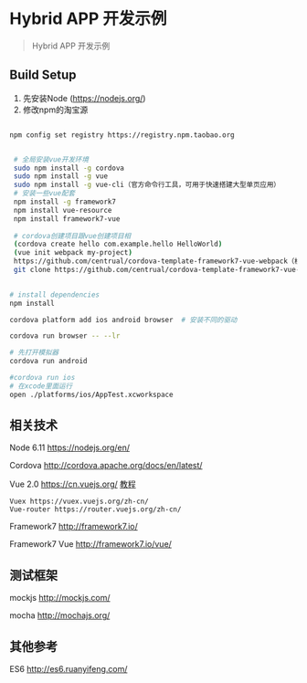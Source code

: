# Hybrid APP 开发示例

> Hybrid APP 开发示例

## Build Setup

1. 先安装Node (https://nodejs.org/)
2. 修改npm的淘宝源 

``` bash

npm config set registry https://registry.npm.taobao.org

```
``` bash

 # 全局安装vue开发环境
 sudo npm install -g cordova
 sudo npm install -g vue
 sudo npm install -g vue-cli（官方命令行工具，可用于快速搭建大型单页应用）
 # 安装一些vue配套
 npm install -g framework7
 npm install vue-resource
 npm install framework7-vue
 
 # cordova创建项目跟vue创建项目相
 (cordova create hello com.example.hello HelloWorld)
 (vue init webpack my-project)
 https://github.com/centrual/cordova-template-framework7-vue-webpack（根据这个模版改造项目，文件简介）
 git clone https://github.com/centrual/cordova-template-framework7-vue-webpack my-app
 
```

``` bash
# install dependencies
npm install

cordova platform add ios android browser  # 安装不同的驱动

cordova run browser -- --lr

# 先打开模拟器
cordova run android

#cordova run ios
# 在xcode里面运行
open ./platforms/ios/AppTest.xcworkspace


```

## 相关技术

Node 6.11 https://nodejs.org/en/

Cordova http://cordova.apache.org/docs/en/latest/

Vue 2.0 https://cn.vuejs.org/  [教程](https://cn.vuejs.org/v2/guide/)

    Vuex https://vuex.vuejs.org/zh-cn/
    Vue-router https://router.vuejs.org/zh-cn/

Framework7 http://framework7.io/

Framework7 Vue http://framework7.io/vue/

## 测试框架

mockjs  http://mockjs.com/

mocha  http://mochajs.org/

## 其他参考

ES6 http://es6.ruanyifeng.com/
    
